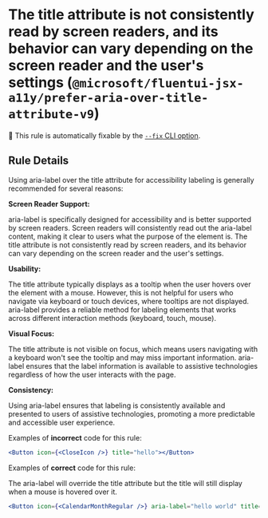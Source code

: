 # The title attribute is not consistently read by screen readers, and its behavior can vary depending on the screen reader and the user's settings (`@microsoft/fluentui-jsx-a11y/prefer-aria-over-title-attribute-v9`)

🔧 This rule is automatically fixable by the [`--fix` CLI option](https://eslint.org/docs/latest/user-guide/command-line-interface#--fix).

<!-- end auto-generated rule header -->

## Rule Details

Using aria-label over the title attribute for accessibility labeling is generally recommended for several reasons:

**Screen Reader Support:**

aria-label is specifically designed for accessibility and is better supported by screen readers. Screen readers will consistently read out the aria-label content, making it clear to users what the purpose of the element is.
The title attribute is not consistently read by screen readers, and its behavior can vary depending on the screen reader and the user's settings.

**Usability:**

The title attribute typically displays as a tooltip when the user hovers over the element with a mouse. However, this is not helpful for users who navigate via keyboard or touch devices, where tooltips are not displayed.
aria-label provides a reliable method for labeling elements that works across different interaction methods (keyboard, touch, mouse).

**Visual Focus:**

The title attribute is not visible on focus, which means users navigating with a keyboard won't see the tooltip and may miss important information.
aria-label ensures that the label information is available to assistive technologies regardless of how the user interacts with the page.

**Consistency:**

Using aria-label ensures that labeling is consistently available and presented to users of assistive technologies, promoting a more predictable and accessible user experience.

Examples of **incorrect** code for this rule:

```jsx
<Button icon={<CloseIcon />} title="hello"></Button>
```

Examples of **correct** code for this rule:

The aria-label will override the title attribute but the title will still display when a mouse is hovered over it.

```jsx
<Button icon={<CalendarMonthRegular />} aria-label="hello world" title="hello world"></Button>
```

